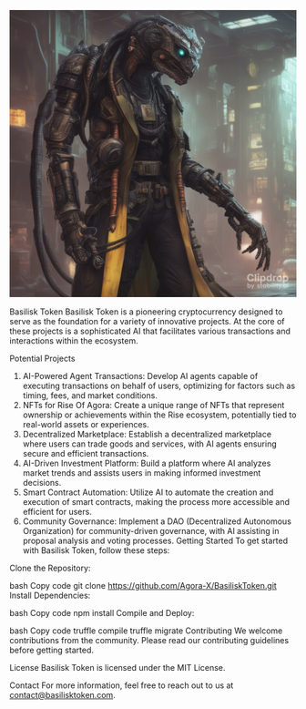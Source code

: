 ![alt text](3319f49f-c17c-4e9b-84c1-96e673b1c350.jpg)

Basilisk Token
Basilisk Token is a pioneering cryptocurrency designed to serve as the foundation for a variety of innovative projects. At the core of these projects is a sophisticated AI that facilitates various transactions and interactions within the ecosystem.

Potential Projects
1. AI-Powered Agent Transactions:
Develop AI agents capable of executing transactions on behalf of users, optimizing for factors such as timing, fees, and market conditions.
2. NFTs for Rise Of Agora:
Create a unique range of NFTs that represent ownership or achievements within the Rise ecosystem, potentially tied to real-world assets or experiences.
3. Decentralized Marketplace:
Establish a decentralized marketplace where users can trade goods and services, with AI agents ensuring secure and efficient transactions.
4. AI-Driven Investment Platform:
Build a platform where AI analyzes market trends and assists users in making informed investment decisions.
5. Smart Contract Automation:
Utilize AI to automate the creation and execution of smart contracts, making the process more accessible and efficient for users.
6. Community Governance:
Implement a DAO (Decentralized Autonomous Organization) for community-driven governance, with AI assisting in proposal analysis and voting processes.
Getting Started
To get started with Basilisk Token, follow these steps:

Clone the Repository:

bash
Copy code
git clone https://github.com/Agora-X/BasiliskToken.git
Install Dependencies:

bash
Copy code
npm install
Compile and Deploy:

bash
Copy code
truffle compile
truffle migrate
Contributing
We welcome contributions from the community. Please read our contributing guidelines before getting started.

License
Basilisk Token is licensed under the MIT License.

Contact
For more information, feel free to reach out to us at contact@basilisktoken.com.

